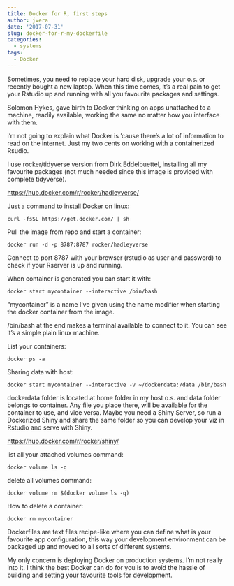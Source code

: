 ```yaml
---
title: Docker for R, first steps
author: jvera
date: '2017-07-31'
slug: docker-for-r-my-dockerfile
categories:
  - systems
tags:
  - Docker
---
```


Sometimes, you need to replace your hard disk, upgrade your o.s. or recently bought a new laptop. When this time comes, it’s a real pain to get your Rstudio up and running with all you favourite packages and settings.

Solomon Hykes, gave birth to Docker thinking on apps unattached to a machine, readily available, working the same no matter how you interface with them.

i’m not going to explain what Docker is ’cause there’s a lot of information to read on the internet. Just my two cents on working with a containerized Rsudio.

I use rocker/tidyverse version from Dirk Eddelbuettel, installing all my favourite packages (not much needed since this image is provided with complete tidyverse).

https://hub.docker.com/r/rocker/hadleyverse/

Just a command to install Docker on linux:

```
curl -fsSL https://get.docker.com/ | sh
```

Pull the image from repo and start a container:

```
docker run -d -p 8787:8787 rocker/hadleyverse
```

Connect to port 8787 with your browser (rstudio as user and password) to check if your Rserver is up and running.

When container is generated you can start it with:

```
docker start mycontainer --interactive /bin/bash
```

“mycontainer” is a name I’ve given using the name modifier when starting the docker container from the image.

/bin/bash at the end makes a terminal available to connect to it. You can see it’s a simple plain linux machine.

List your containers:

```
docker ps -a
```

Sharing data with host:

```
docker start mycontainer --interactive -v ~/dockerdata:/data /bin/bash
```

dockerdata folder is located at home folder in my host o.s. and data folder belongs to container. Any file you place there, will be available for the container to use, and vice versa. Maybe you need a Shiny Server, so run a Dockerized Shiny and share the same folder so you can develop your viz in Rstudio and serve with Shiny.

https://hub.docker.com/r/rocker/shiny/

list all your attached volumes command:

```
docker volume ls -q
```

delete all volumes command:

```
docker volume rm $(docker volume ls -q)  
```

How to delete a container:

```
docker rm mycontainer
```

Dockerfiles are text files recipe-like where you can define what is your favourite app configuration, this way your development environment can be packaged up and moved to all sorts of different systems.

My only concern is deploying Docker on production systems. I’m not really into it. I think the best Docker can do for you is to avoid the hassle of building and setting your favourite tools for development.